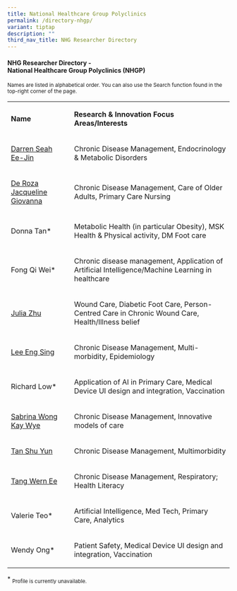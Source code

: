 ```yaml
---
title: National Healthcare Group Polyclinics
permalink: /directory-nhgp/
variant: tiptap
description: ""
third_nav_title: NHG Researcher Directory
---
```

<h4><strong>NHG Researcher Directory -<br>National Healthcare Group Polyclinics (NHGP)</strong></h4>
<p><sup>Names are listed in alphabetical order. You can also use the Search function found in the top-right corner of the page.</sup>
</p>
<p></p>
<p></p>
<table style="minWidth: 50px">
<colgroup>
<col>
<col>
</colgroup>
<tbody>
<tr>
<td rowspan="1" colspan="1">
<p><strong>Name</strong>
</p>
</td>
<td rowspan="1" colspan="1">
<p><strong>Research&nbsp;&amp; Innovation&nbsp;Focus Areas/Interests</strong>
</p>
</td>
</tr>
<tr>
<td rowspan="1" colspan="1">
<p><a href="/files/Researcher Directory/NHG Polyclinics/NHGP___Darren_Seah_Ee_Jin_v2202.pdf" rel="noopener noreferrer nofollow" target="_blank">Darren Seah Ee-Jin</a>
</p>
</td>
<td rowspan="1" colspan="1">
<p>Chronic Disease Management, Endocrinology &amp; Metabolic Disorders</p>
</td>
</tr>
<tr>
<td rowspan="1" colspan="1">
<p><a href="/files/Researcher Directory/NHG Polyclinics/NHGP___De_Roza_Jacqueline_Giovanna_v1223.pdf" rel="noopener noreferrer nofollow" target="_blank">De Roza Jacqueline Giovanna</a>
</p>
</td>
<td rowspan="1" colspan="1">
<p>Chronic Disease Management, Care of Older Adults, Primary Care Nursing</p>
</td>
</tr>
<tr>
<td rowspan="1" colspan="1">
<p>Donna Tan*</p>
</td>
<td rowspan="1" colspan="1">
<p>Metabolic Health (in particular Obesity), MSK Health &amp; Physical activity,
DM Foot care</p>
</td>
</tr>
<tr>
<td rowspan="1" colspan="1">
<p>Fong Qi Wei*</p>
</td>
<td rowspan="1" colspan="1">
<p>Chronic disease management, Application of Artificial Intelligence/Machine
Learning in healthcare</p>
</td>
</tr>
<tr>
<td rowspan="1" colspan="1">
<p><a href="/files/Researcher Directory/NHG Polyclinics/NHGP___Julia_Zhu_v1223.pdf" rel="noopener noreferrer nofollow" target="_blank">Julia Zhu</a>
</p>
</td>
<td rowspan="1" colspan="1">
<p>Wound Care, Diabetic Foot Care, Person-Centred Care in Chronic Wound Care,
Health/Illness belief</p>
</td>
</tr>
<tr>
<td rowspan="1" colspan="1">
<p><a href="/files/Researcher Directory/NHG Polyclinics/NHGP___Lee_Eng_Sing_v1223.pdf" rel="noopener noreferrer nofollow" target="_blank">Lee Eng Sing</a>
</p>
</td>
<td rowspan="1" colspan="1">
<p>Chronic Disease Management, Multi-morbidity, Epidemiology</p>
</td>
</tr>
<tr>
<td rowspan="1" colspan="1">
<p>Richard Low*</p>
</td>
<td rowspan="1" colspan="1">
<p>Application of AI in Primary Care, Medical Device UI design and integration,
Vaccination</p>
</td>
</tr>
<tr>
<td rowspan="1" colspan="1">
<p><a href="/files/Researcher Directory/NHG Polyclinics/NHGP___Sabrina_Wong_Kay_Wye_v2108.pdf" rel="noopener noreferrer nofollow" target="_blank">Sabrina Wong Kay Wye</a>
</p>
</td>
<td rowspan="1" colspan="1">
<p>Chronic Disease Management, Innovative models of care</p>
</td>
</tr>
<tr>
<td rowspan="1" colspan="1">
<p><a href="/files/Researcher Directory/NHG Polyclinics/NHGP___Tan_Shu_Yun_v2202.pdf" rel="noopener noreferrer nofollow" target="_blank">Tan Shu Yun</a>
</p>
</td>
<td rowspan="1" colspan="1">
<p>Chronic Disease Management, Multimorbidity</p>
</td>
</tr>
<tr>
<td rowspan="1" colspan="1">
<p><a href="/files/Researcher Directory/NHG Polyclinics/NHGP___Tang_Wern_Ee_v210817.pdf" rel="noopener noreferrer nofollow" target="_blank">Tang Wern Ee</a>
</p>
</td>
<td rowspan="1" colspan="1">
<p>Chronic Disease Management, Respiratory; Health Literacy</p>
</td>
</tr>
<tr>
<td rowspan="1" colspan="1">
<p>Valerie Teo*</p>
</td>
<td rowspan="1" colspan="1">
<p>Artificial Intelligence, Med Tech, Primary Care, Analytics</p>
</td>
</tr>
<tr>
<td rowspan="1" colspan="1">
<p>Wendy Ong*</p>
</td>
<td rowspan="1" colspan="1">
<p>Patient Safety, Medical Device UI design and integration, Vaccination</p>
</td>
</tr>
</tbody>
</table>
<p></p>
<p></p>
<p>* <sub>Profile is currently unavailable.</sub>
</p>
<p></p>